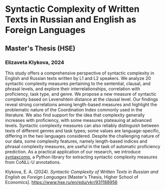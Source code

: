 # Syntactic Complexity of Written Texts in Russian and English as Foreign Languages
## Master's Thesis (HSE)
### Elizaveta Klykova, 2024
This study offers a comprehensive perspective of syntactic complexity in English and Russian texts written by L1 and L2 speakers. We analyze 20 syntactic complexity measures pertaining to the sentential, clausal, and phrasal levels, and explore their interrelationships, correlation with proficiency, task type, and genre. We propose a new measure of syntactiс complexity based on Levenshtein distance at the clausal level. Our findings reveal strong correlations among length-based measures and highlight the problematic nature of the Coordination Index commonly used in the literature. We also find support for the idea that complexity generally increases with proficiency, with some measures plateauing at advanced levels. Syntactic complexity measures can also reliably distinguish between texts of different genres and task types; some values are language-specific, differing in the two languages considered.
Despite the challenging nature of our data, some complexity features, namely length-based indices and phrasal complexity measures, are useful in the task of automatic proficiency prediction. As a practical application of our research, we introduce [syntaxcomp](https://pypi.org/project/syntaxcomp/), a Python library for extracting syntactic complexity measures from CoNLL-U annotations.

Klykova, E. A. (2024). *Syntactic Complexity of Written Texts in Russian and English as Foreign Languages* [Master's Thesis, Higher School of Economics]. https://www.hse.ru/en/edu/vkr/931188956
